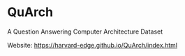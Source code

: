 # QuArch
A Question Answering Computer Architecture Dataset

Website: https://harvard-edge.github.io/QuArch/index.html
